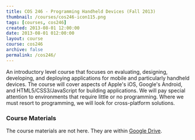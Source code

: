 ```yaml
---
title: COS 246 - Programming Handheld Devices (Fall 2013)
thumbnail: /courses/cos246-icon115.png
tags: [courses, cos246]
created: 2013-08-01 12:00:00
date: 2013-08-01 012:00:00
layout: course
course: cos246
archive: false
permalink: /cos246/
---
```

An introductory level course that focuses on evaluating, designing, developing, and deploying applications for mobile and particularly handheld devices. The course will cover aspects of Apple's iOS, Google's Android, and HTML5/CSS3/JavaScript for building applications. We will pay special attention to environments that require little or no programming. Where we must resort to programming, we will look for cross-platform solutions.

### Course Materials

The course materials are not here. They are within [Google Drive](http://goo.gl/uQBEFn).

